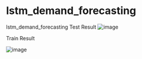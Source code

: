 # lstm_demand_forecasting
lstm_demand_forecasting
Test Result
![image](https://github.com/user-attachments/assets/2380eea8-09ba-420e-99cb-0b3b6031509e)

Train Result

![image](https://github.com/user-attachments/assets/4668da8d-81e7-4966-845f-1ed312f8597b)


